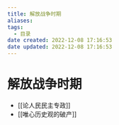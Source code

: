 ```yaml
---
title: 解放战争时期
aliases:
tags:
  - 目录
date created: 2022-12-08 17:16:53
date updated: 2022-12-08 17:16:53
---
```


# 解放战争时期

- [[论人民民主专政]]
- [[唯心历史观的破产]]
